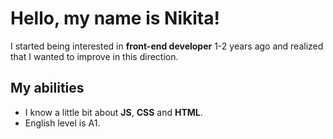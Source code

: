 # Hello, my name is Nikita!
I started being interested in **front-end developer** 1-2 years ago and realized that I wanted to improve in this direction.

## My abilities
- I know a little bit about **JS**, **CSS** and **HTML**.
- English level is A1.